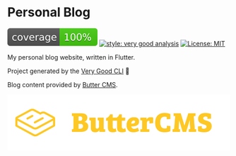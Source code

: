 # Personal Blog

![coverage][coverage_badge]
[![style: very good analysis][very_good_analysis_badge]][very_good_analysis_link]
[![License: MIT][license_badge]][license_link]


My personal blog website, written in Flutter. 

Project generated by the [Very Good CLI][very_good_cli_link] 🤖

Blog content provided by [Butter CMS](butter_cms_link). 

[![butter-cms](assets/images/butter_cms_yellow.png)](butter_cms_link)



[coverage_badge]: coverage_badge.svg
[flutter_localizations_link]: https://api.flutter.dev/flutter/flutter_localizations/flutter_localizations-library.html
[internationalization_link]: https://flutter.dev/docs/development/accessibility-and-localization/internationalization
[license_badge]: https://img.shields.io/badge/license-MIT-blue.svg
[license_link]: https://opensource.org/licenses/MIT
[very_good_analysis_badge]: https://img.shields.io/badge/style-very_good_analysis-B22C89.svg
[very_good_analysis_link]: https://pub.dev/packages/very_good_analysis
[very_good_cli_link]: https://github.com/VeryGoodOpenSource/very_good_cli
[butter_cms_link]: https://buttercms.com/